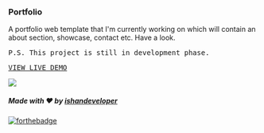 ### Portfolio
A portfolio web template that I'm currently working on which will contain an about section, showcase, contact etc. Have a look.
<pre>P.S. This project is still in development phase.</pre>
<pre><a href="https://ishandeveloper.com/Portfolio/">VIEW LIVE DEMO</a></pre>

<img src="https://github.com/ishandeveloper/Portfolio/blob/master/screenshots/1.png?raw=false">


##### Made with ♥ by <a href="https://github.com/ishandeveloper">ishandeveloper</a>

[![forthebadge](https://forthebadge.com/images/badges/built-with-love.svg)](https://github.com/ishandeveloper)
